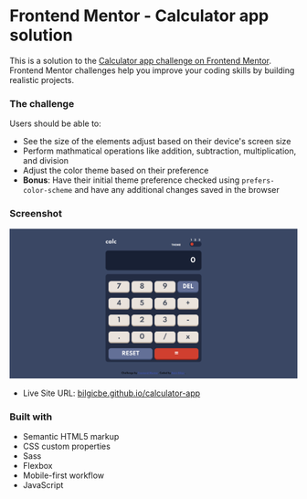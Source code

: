 # Frontend Mentor - Calculator app solution

This is a solution to the [Calculator app challenge on Frontend Mentor](https://www.frontendmentor.io/challenges/calculator-app-9lteq5N29). Frontend Mentor challenges help you improve your coding skills by building realistic projects. 


### The challenge

Users should be able to:

- See the size of the elements adjust based on their device's screen size
- Perform mathmatical operations like addition, subtraction, multiplication, and division
- Adjust the color theme based on their preference
- **Bonus**: Have their initial theme preference checked using `prefers-color-scheme` and have any additional changes saved in the browser

### Screenshot

![](./screenshot.png)

- Live Site URL: [bilgicbe.github.io/calculator-app](http://bilgicbe.github.io/calculator-app)

### Built with

- Semantic HTML5 markup
- CSS custom properties
- Sass
- Flexbox
- Mobile-first workflow
- JavaScript

